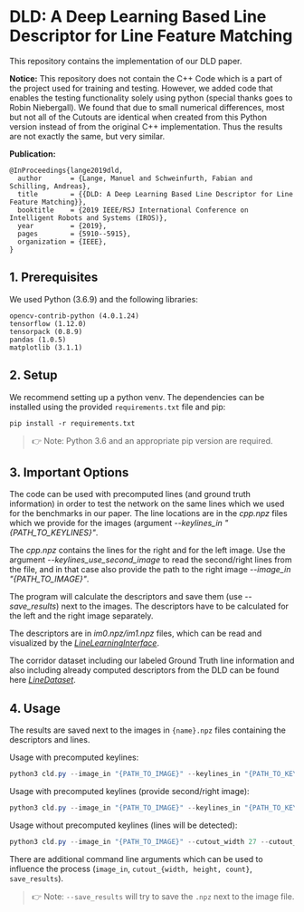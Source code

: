 # DLD: A Deep Learning Based Line Descriptor for Line Feature Matching #

This repository contains the implementation of our DLD paper.

**Notice:** This repository does not contain the C++ Code which is a part of the project used for training and testing.
However, we added code that enables the testing functionality solely using python (special thanks goes to Robin Niebergall).
We found that due to small numerical differences, most but not all of the Cutouts are identical when created from this Python version instead of from the original C++ implementation.
Thus the results are not exactly the same, but very similar.

**Publication:**
```
@InProceedings{lange2019dld,
  author       = {Lange, Manuel and Schweinfurth, Fabian and Schilling, Andreas},
  title        = {{DLD: A Deep Learning Based Line Descriptor for Line Feature Matching}},
  booktitle    = {2019 IEEE/RSJ International Conference on Intelligent Robots and Systems (IROS)},
  year         = {2019},
  pages        = {5910--5915},
  organization = {IEEE},
}
```

## 1. Prerequisites
We used Python (3.6.9) and the following libraries:
```
opencv-contrib-python (4.0.1.24)
tensorflow (1.12.0)
tensorpack (0.8.9)
pandas (1.0.5)
matplotlib (3.1.1)
```

## 2. Setup
We recommend setting up a python venv. The dependencies can be installed using the provided ```requirements.txt``` file and pip:
```
pip install -r requirements.txt
```
> 👉 Note: Python 3.6 and an appropriate pip version are required.

## 3. Important Options
The code can be used with precomputed lines (and ground truth information) in order to test the network on the same lines which we used for the benchmarks in our paper.
The line locations are in the *cpp.npz* files which we provide for the images (argument *--keylines_in "{PATH_TO_KEYLINES}"*.

The *cpp.npz* contains the lines for the right and for the left image. Use the argument *--keylines_use_second_image* to read the second/right lines from the file, and in that case also provide the path to the right image *--image_in "{PATH_TO_IMAGE}"*.

The program will calculate the descriptors and save them (use *--save_results*) next to the images.  The descriptors have to be calculated for the left and the right image separately.

The descriptors are in *im0.npz/im1.npz* files, which can be read and visualized by the [*LineLearningInterface*](https://github.com/manuellange/LineLearningInterface).  

The corridor dataset including our labeled Ground Truth line information and also including already computed descriptors from the DLD can be found here [*LineDataset*](https://github.com/manuellange/LineDataset).

## 4. Usage
The results are saved next to the images in `{name}.npz` files containing the descriptors and lines.

Usage with precomputed keylines:
```powershell
python3 cld.py --image_in "{PATH_TO_IMAGE}" --keylines_in "{PATH_TO_KEYLINES}" --cutout_width 27 --cutout_height 100 --gpu 0 test "{PATH_TO_MODEL}" -n 1 --depth 10 --debug --min_len 15 --fixed_length --save_results
```

Usage with precomputed keylines (provide second/right image):
```powershell
python3 cld.py --image_in "{PATH_TO_IMAGE}" --keylines_in "{PATH_TO_KEYLINES}" --keylines_use_second_image --cutout_width 27 --cutout_height 100 --gpu 0 test "{PATH_TO_MODEL}" -n 1 --depth 10 --debug --min_len 15 --fixed_length --save_results
```

Usage without precomputed keylines (lines will be detected):
```powershell
python3 cld.py --image_in "{PATH_TO_IMAGE}" --cutout_width 27 --cutout_height 100 --gpu 0 test "{PATH_TO_MODEL}" -n 1 --depth 10 --debug --min_len 25 --fixed_length --save_results
```

There are additional command line arguments which can be used to influence the process (`image_in`, `cutout_{width, height, count}`, `save_results`).
> 👉 Note: `--save_results` will try to save the `.npz` next to the image file.

